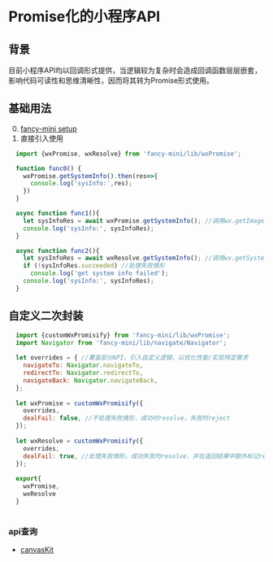 # Promise化的小程序API

## 背景
目前小程序API均以回调形式提供，当逻辑较为复杂时会造成回调函数层层嵌套，影响代码可读性和思维清晰性，因而将其转为Promise形式使用。

## 基础用法
0. [fancy-mini setup](./tutorial-0-getStarted.html)
1. 直接引入使用
  ```js
    import {wxPromise, wxResolve} from 'fancy-mini/lib/wxPromise';
  
    function func0() {
      wxPromise.getSystemInfo().then(res=>{
        console.log('sysInfo:',res);
      })
    }
  
    async function func1(){
      let sysInfoRes = await wxPromise.getSystemInfo(); //调用wx.getImageInfo，并在success回调中resolve, fail回调中reject
      console.log('sysInfo:', sysInfoRes);
    }
  
    async function func2(){
      let sysInfoRes = await wxResolve.getSystemInfo(); //调用wx.getSystemInfo，并在success、fail回调中resolve，并在res中添加succeeded字段标记成功/失败
      if (!sysInfoRes.succeeded) //处理失败情形
        console.log('get system info failed');
      console.log('sysInfo:', sysInfoRes);
    }
  ```

## 自定义二次封装
```js
  import {customWxPromisify} from 'fancy-mini/lib/wxPromise';
  import Navigator from 'fancy-mini/lib/navigate/Navigator';	
  
  let overrides = { //覆盖部分API，引入自定义逻辑，以优化性能/实现特定需求
    navigateTo: Navigator.navigateTo,
    redirectTo: Navigator.redirectTo,
    navigateBack: Navigator.navigateBack,
  };
  
  let wxPromise = customWxPromisify({
	overrides,
	dealFail: false, //不处理失败情形，成功时resolve，失败时reject
  });
	
  let wxResolve = customWxPromisify({
	overrides,
	dealFail: true, //处理失败情形，成功失败均resolve，并在返回结果中额外标记res.succeeded=true/false
  });
  
  export{
    wxPromise,
    wxResolve
  } 
  
```

### api查询
- [canvasKit](./module-wxPromise.html)